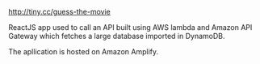 http://tiny.cc/guess-the-movie

ReactJS app used to call an API built using AWS lambda and Amazon API Gateway which fetches a large database imported in DynamoDB.

The apllication is hosted on Amazon Amplify.

